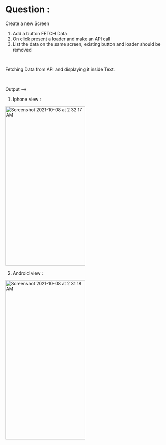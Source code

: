 # Question : 
Create a new Screen 

  1) Add a button FETCH Data
  2) On click present a loader and make an API call 
  3) List the data on the same screen, existing button and loader should be removed
 
&nbsp;  

Fetching Data from API and displaying it inside Text.

&nbsp;  

Output -->

1) Iphone view :

<img width="250" height="500" alt="Screenshot 2021-10-08 at 2 32 17 AM" src="https://user-images.githubusercontent.com/62723964/136462734-d184a31d-b8da-4b98-8f85-7ab6cbf8256c.png">


2) Android view :

<img width="250" height="500" alt="Screenshot 2021-10-08 at 2 31 18 AM" src="https://user-images.githubusercontent.com/62723964/136462820-9131ff15-354f-465d-8b11-21aa65ae1a41.png">
